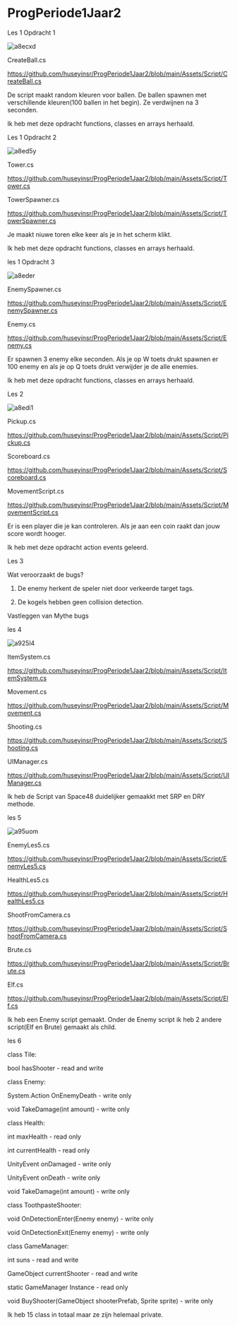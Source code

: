 # ProgPeriode1Jaar2

Les 1 Opdracht 1

![a8ecxd](https://github.com/user-attachments/assets/3b535b6d-5a6b-4ad8-b6d7-ec0679b1aaea)

CreateBall.cs

https://github.com/huseyinsr/ProgPeriode1Jaar2/blob/main/Assets/Script/CreateBall.cs

De script maakt random kleuren voor ballen. De ballen spawnen met verschillende kleuren(100 ballen in het begin). Ze verdwijnen na 3 seconden.

Ik heb met deze opdracht functions, classes en arrays herhaald.

Les 1 Opdracht 2

![a8ed5y](https://github.com/user-attachments/assets/6bfe2d7a-ee0d-47b7-8d38-36569e400222)

Tower.cs

https://github.com/huseyinsr/ProgPeriode1Jaar2/blob/main/Assets/Script/Tower.cs

TowerSpawner.cs

https://github.com/huseyinsr/ProgPeriode1Jaar2/blob/main/Assets/Script/TowerSpawner.cs

Je maakt niuwe toren elke keer als je in het scherm klikt.

Ik heb met deze opdracht functions, classes en arrays herhaald.

les 1 Opdracht 3

![a8eder](https://github.com/user-attachments/assets/35a132cf-e4c9-4551-a736-897de35996f0)

EnemySpawner.cs

https://github.com/huseyinsr/ProgPeriode1Jaar2/blob/main/Assets/Script/EnemySpawner.cs

Enemy.cs

https://github.com/huseyinsr/ProgPeriode1Jaar2/blob/main/Assets/Script/Enemy.cs

Er spawnen 3 enemy elke seconden. Als je op W toets drukt spawnen er 100 enemy en als je op Q toets drukt verwijder je de alle enemies.

Ik heb met deze opdracht functions, classes en arrays herhaald.

Les 2

![a8edi1](https://github.com/user-attachments/assets/6c3ef505-7e56-4f5e-b3e0-89b09fa3506f)

Pickup.cs

https://github.com/huseyinsr/ProgPeriode1Jaar2/blob/main/Assets/Script/Pickup.cs

Scoreboard.cs

https://github.com/huseyinsr/ProgPeriode1Jaar2/blob/main/Assets/Script/Scoreboard.cs

MovementScript.cs

https://github.com/huseyinsr/ProgPeriode1Jaar2/blob/main/Assets/Script/MovementScript.cs

Er is een player die je kan controleren. Als je aan een coin raakt dan jouw score wordt hooger.

Ik heb met deze opdracht action events geleerd.

Les 3

Wat veroorzaakt de bugs?

1. De enemy herkent de speler niet door verkeerde target tags.

2. De kogels hebben geen collision detection.

Vastleggen van Mythe bugs


les 4

![a925l4](https://github.com/user-attachments/assets/a479e1d3-9be6-4b8a-b636-7a3ee7d43c47)

ItemSystem.cs

https://github.com/huseyinsr/ProgPeriode1Jaar2/blob/main/Assets/Script/ItemSystem.cs

Movement.cs

https://github.com/huseyinsr/ProgPeriode1Jaar2/blob/main/Assets/Script/Movement.cs

Shooting.cs

https://github.com/huseyinsr/ProgPeriode1Jaar2/blob/main/Assets/Script/Shooting.cs

UIManager.cs

https://github.com/huseyinsr/ProgPeriode1Jaar2/blob/main/Assets/Script/UIManager.cs

Ik heb de Script van Space48 duidelijker gemaakkt met SRP en DRY methode. 


les 5

![a95uom](https://github.com/user-attachments/assets/a37aca89-9dcb-47ff-bb39-97ae561aefda)

EnemyLes5.cs

https://github.com/huseyinsr/ProgPeriode1Jaar2/blob/main/Assets/Script/EnemyLes5.cs

HealthLes5.cs

https://github.com/huseyinsr/ProgPeriode1Jaar2/blob/main/Assets/Script/HealthLes5.cs

ShootFromCamera.cs

https://github.com/huseyinsr/ProgPeriode1Jaar2/blob/main/Assets/Script/ShootFromCamera.cs

Brute.cs

https://github.com/huseyinsr/ProgPeriode1Jaar2/blob/main/Assets/Script/Brute.cs

Elf.cs

https://github.com/huseyinsr/ProgPeriode1Jaar2/blob/main/Assets/Script/Elf.cs

Ik heb een Enemy script gemaakt. Onder de Enemy script ik heb 2 andere script(Elf en Brute) gemaakt als child.

les 6

class Tile:

bool hasShooter - read and write 


class Enemy:

System.Action OnEnemyDeath - write only 

void TakeDamage(int amount) - write only


class Health:

int maxHealth - read only 

int currentHealth - read only 

UnityEvent onDamaged - write only 

UnityEvent onDeath - write only 

void TakeDamage(int amount) - write only 


class ToothpasteShooter:

void OnDetectionEnter(Enemy enemy) - write only 

void OnDetectionExit(Enemy enemy) - write only 


class GameManager:

int suns - read and write

GameObject currentShooter - read and write 

static GameManager Instance - read only 

void BuyShooter(GameObject shooterPrefab, Sprite sprite) - write only 


Ik heb 15 class in totaal maar ze zijn helemaal private.





